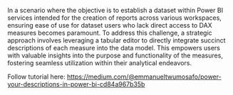 In a scenario where the objective is to establish a dataset within Power BI services intended for the creation of reports across various workspaces, ensuring ease of use for dataset users who lack direct access to DAX measures becomes paramount. 
To address this challenge, a strategic approach involves leveraging a tabular editor to directly integrate succinct descriptions of each measure into the data model. 
This empowers users with valuable insights into the purpose and functionality of the measures, fostering seamless utilization within their analytical endeavors.

Follow tutorial here:
https://medium.com/@emmanueltwumosafo/power-your-descriptions-in-power-bi-cd84a967b35b

